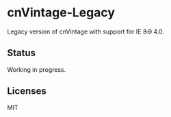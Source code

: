 cnVintage-Legacy
================

Legacy version of cnVintage with support for IE ~~3.0~~ 4.0.

## Status

Working in progress.

## Licenses

MIT